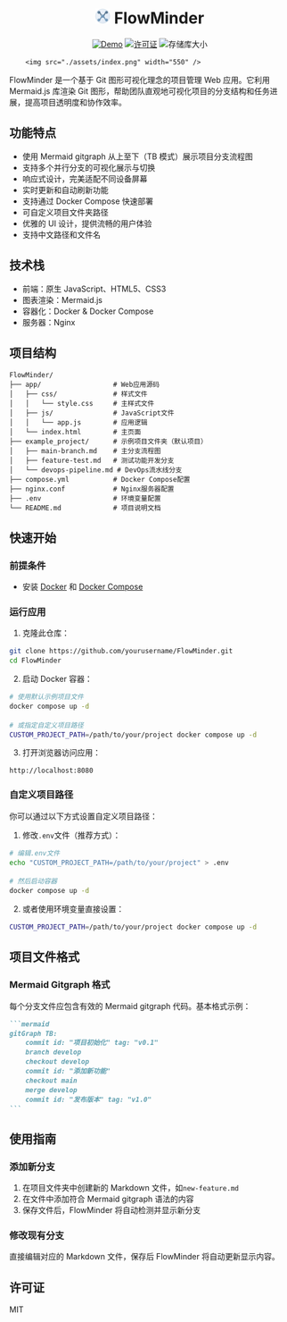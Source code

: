 <h1 align="center">
<img width="27" src="./app/favicon.svg">
FlowMinder
</h1>

<p align="center">
  <a href="https://FlowMinder.wiki-power.com/"><img src="https://img.shields.io/badge/Demo-site-t?&style=flat-square" alt="Demo"></a>
  <a href="https://github.com/linyuxuanlin/FlowMinder/blob/main/LICENSE"><img src="https://img.shields.io/github/license/linyuxuanlin/FlowMinder?style=flat-square" alt="许可证"></a>
  <img src="https://img.shields.io/github/repo-size/linyuxuanlin/FlowMinder?style=flat-square&color=328657" alt="存储库大小">
</p>

<p align="center">

        <img src="./assets/index.png" width="550" />

</p>

FlowMinder 是一个基于 Git 图形可视化理念的项目管理 Web 应用。它利用 Mermaid.js 库渲染 Git 图形，帮助团队直观地可视化项目的分支结构和任务进展，提高项目透明度和协作效率。

## 功能特点

- 使用 Mermaid gitgraph 从上至下（TB 模式）展示项目分支流程图
- 支持多个并行分支的可视化展示与切换
- 响应式设计，完美适配不同设备屏幕
- 实时更新和自动刷新功能
- 支持通过 Docker Compose 快速部署
- 可自定义项目文件夹路径
- 优雅的 UI 设计，提供流畅的用户体验
- 支持中文路径和文件名

## 技术栈

- 前端：原生 JavaScript、HTML5、CSS3
- 图表渲染：Mermaid.js
- 容器化：Docker & Docker Compose
- 服务器：Nginx

## 项目结构

```
FlowMinder/
├── app/                  # Web应用源码
│   ├── css/              # 样式文件
│   │   └── style.css     # 主样式文件
│   ├── js/               # JavaScript文件
│   │   └── app.js        # 应用逻辑
│   └── index.html        # 主页面
├── example_project/      # 示例项目文件夹（默认项目）
│   ├── main-branch.md    # 主分支流程图
│   ├── feature-test.md   # 测试功能开发分支
│   └── devops-pipeline.md # DevOps流水线分支
├── compose.yml           # Docker Compose配置
├── nginx.conf            # Nginx服务器配置
├── .env                  # 环境变量配置
└── README.md             # 项目说明文档
```

## 快速开始

### 前提条件

- 安装 [Docker](https://www.docker.com/get-started) 和 [Docker Compose](https://docs.docker.com/compose/install/)

### 运行应用

1. 克隆此仓库：

```bash
git clone https://github.com/yourusername/FlowMinder.git
cd FlowMinder
```

2. 启动 Docker 容器：

```bash
# 使用默认示例项目文件
docker compose up -d

# 或指定自定义项目路径
CUSTOM_PROJECT_PATH=/path/to/your/project docker compose up -d
```

3. 打开浏览器访问应用：

```
http://localhost:8080
```

### 自定义项目路径

你可以通过以下方式设置自定义项目路径：

1. 修改`.env`文件（推荐方式）：

```bash
# 编辑.env文件
echo "CUSTOM_PROJECT_PATH=/path/to/your/project" > .env

# 然后启动容器
docker compose up -d
```

2. 或者使用环境变量直接设置：

```bash
CUSTOM_PROJECT_PATH=/path/to/your/project docker compose up -d
```

## 项目文件格式

### Mermaid Gitgraph 格式

每个分支文件应包含有效的 Mermaid gitgraph 代码。基本格式示例：

````markdown
```mermaid
gitGraph TB:
    commit id: "项目初始化" tag: "v0.1"
    branch develop
    checkout develop
    commit id: "添加新功能"
    checkout main
    merge develop
    commit id: "发布版本" tag: "v1.0"
```
````

## 使用指南

### 添加新分支

1. 在项目文件夹中创建新的 Markdown 文件，如`new-feature.md`
2. 在文件中添加符合 Mermaid gitgraph 语法的内容
3. 保存文件后，FlowMinder 将自动检测并显示新分支

### 修改现有分支

直接编辑对应的 Markdown 文件，保存后 FlowMinder 将自动更新显示内容。

## 许可证

MIT
